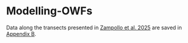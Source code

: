 # Modelling-OWFs
Data along the transects presented in [Zampollo et al. 2025](https://www.sciencedirect.com/science/article/pii/S0079661125001004) are saved in [Appendix B](https://github.com/azampollo/Modelling-OWFs/blob/main/AppendixB.zip).
